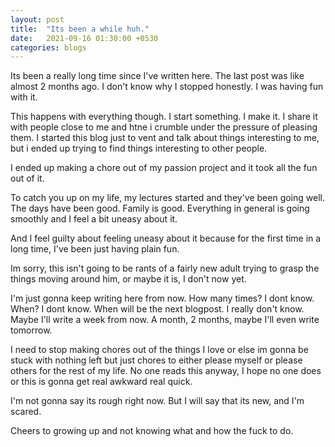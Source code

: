```yaml
---
layout: post
title:  "Its been a while huh."
date:   2021-09-16 01:30:00 +0530
categories: blogs
---
```


Its been a really long time since I've written here.
The last post was like almost 2 months ago. I don't know why I stopped honestly. I was having fun with it.

This happens with everything though. I start something. I make it. I share it with people close to me and htne i crumble under the pressure of pleasing them. I started this blog just to vent and talk about things interesting to me, but i ended up trying to find things interesting to other people.

I ended up making a chore out of my passion project and it took all the fun out of it.

To catch you up on my life, my lectures started and they've been going well. The days have been good. Family is good. Everything in general is going smoothly and I feel a bit uneasy about it.

And I feel guilty about feeling uneasy about it because for the first time in a long time, I've been just having plain fun.

Im sorry, this isn't going to be rants of a fairly new adult trying to grasp the things moving around him, or maybe it is, I don't now yet.

I'm just gonna keep writing here from now. How many times? I dont know. When? I dont know. When will be the next blogpost. I really don't know. Maybe I'll write a week from now. A month, 2 months, maybe I'll even write tomorrow.

I need to stop making chores out of the things I love or else im gonna be stuck with nothing left but just chores to either please myself or please others for the rest of my life. No one reads this anyway, I hope no one does or this is gonna get real awkward real quick.

I'm not gonna say its rough right now. But I will say that its new, and I'm scared.

Cheers to growing up and not knowing what and how the fuck to do.